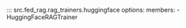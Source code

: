 <!-- markdownlint-disable-file MD041 -->

::: src.fed_rag.rag_trainers.huggingface
    options:
      members:
        - HuggingFaceRAGTrainer
